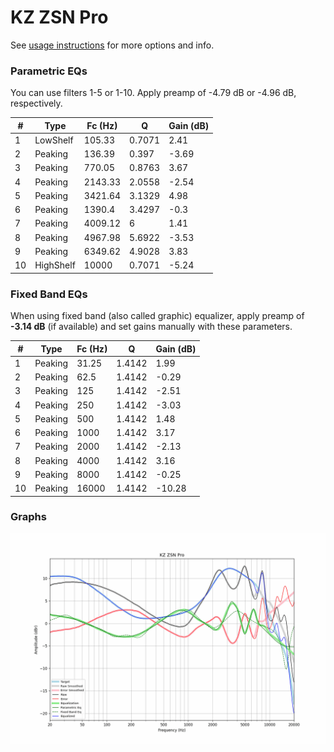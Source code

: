 # KZ ZSN Pro
See [usage instructions](https://github.com/jaakkopasanen/AutoEq#usage) for more options and info.

### Parametric EQs
You can use filters 1-5 or 1-10. Apply preamp of -4.79 dB or -4.96 dB, respectively.

|   # | Type      |   Fc (Hz) |      Q |   Gain (dB) |
|-----|-----------|-----------|--------|-------------|
|   1 | LowShelf  |    105.33 | 0.7071 |        2.41 |
|   2 | Peaking   |    136.39 | 0.397  |       -3.69 |
|   3 | Peaking   |    770.05 | 0.8763 |        3.67 |
|   4 | Peaking   |   2143.33 | 2.0558 |       -2.54 |
|   5 | Peaking   |   3421.64 | 3.1329 |        4.98 |
|   6 | Peaking   |   1390.4  | 3.4297 |       -0.3  |
|   7 | Peaking   |   4009.12 | 6      |        1.41 |
|   8 | Peaking   |   4967.98 | 5.6922 |       -3.53 |
|   9 | Peaking   |   6349.62 | 4.9028 |        3.83 |
|  10 | HighShelf |  10000    | 0.7071 |       -5.24 |

### Fixed Band EQs
When using fixed band (also called graphic) equalizer, apply preamp of **-3.14 dB** (if available) and set gains manually with these parameters.

|   # | Type    |   Fc (Hz) |      Q |   Gain (dB) |
|-----|---------|-----------|--------|-------------|
|   1 | Peaking |     31.25 | 1.4142 |        1.99 |
|   2 | Peaking |     62.5  | 1.4142 |       -0.29 |
|   3 | Peaking |    125    | 1.4142 |       -2.51 |
|   4 | Peaking |    250    | 1.4142 |       -3.03 |
|   5 | Peaking |    500    | 1.4142 |        1.48 |
|   6 | Peaking |   1000    | 1.4142 |        3.17 |
|   7 | Peaking |   2000    | 1.4142 |       -2.13 |
|   8 | Peaking |   4000    | 1.4142 |        3.16 |
|   9 | Peaking |   8000    | 1.4142 |       -0.25 |
|  10 | Peaking |  16000    | 1.4142 |      -10.28 |

### Graphs
![](./KZ%20ZSN%20Pro.png)
